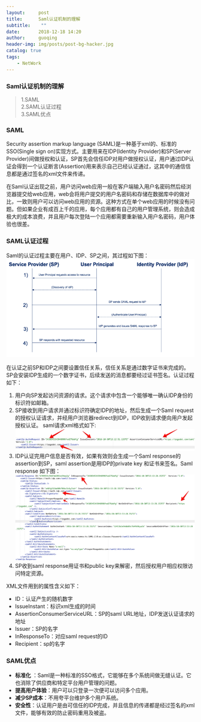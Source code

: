 ```yaml
---
layout:     post
title:      Saml认证机制的理解
subtitle:    ""
date:       2018-12-18 14:20
author:     guoqing
header-img: img/posts/post-bg-hacker.jpg
catalog: true
tags:
    - NetWork
---
```


### Saml认证机制的理解
> 1.SAML  
> 2.SAML认证过程  
> 3.SAML优点

### SAML
Security assertion markup language (SAML)是一种基于xml的、标准的SSO(Single sign on)实现方式。主要用来在IDP(Identity Provider)和SP(Server Provider)间做授权和认证，SP首先会信任IDP对用户做授权认证，用户通过IDP认证会得到一个认证断言(Assertion)用来表示自己已经认证通过，这其中的通信信息都是通过签名的xml文件来传递。

在Saml认证出现之前，用户访问web应用一般在客户端输入用户名密码然后经浏览器提交给web应用，web会将用户提交的用户名密码和存储在数据库中的做对比，一致则用户可以访问web应用的资源。这种方式在单个web应用的时候没有问题。但如果企业有成百上千的应用，每个应用都有自己的用户管理系统，则会造成极大的成本浪费，并且用户每次登陆一个应用都需要重新输入用户名密码，用户体验也很差。

### SAML认证过程
Saml的认证过程主要在用户、IDP、SP之间，其过程如下图：
![saml-diagram](/img/posts/saml-diagram.png)  

在认证之前SP和IDP之间要设置信任关系，信任关系是通过数字证书来完成的。SP会安装IDP生成的一个数字证书，后续发送的消息都要经过证书签名。认证过程如下：
1. 用户向SP发起访问资源的请求。这个请求中包含一个能够唯一确认IDP身份的标识符如邮箱。
2. SP接收到用户请求并通过标识符确定IDP的地址，然后生成一个Saml request的授权认证请求，并经用户浏览器redirect到IDP，IDP收到请求便向用户发起授权认证。
saml请求xml格式如下:
![samlreq](/img/posts/samlrequestzg.png)
3. IDP认证完用户信息是否有效，如果有效则会生成一个Saml response的assertion到SP，saml assertion是用IDP的private key 和证书来签名。Saml response 如下图：
![smalresponse](/img/posts/SAMLResponse.png)
4. SP收到saml response用证书和public key来解密，然后授权用户相应权限访问特定资源。

XML文件用到的属性含义如下：
- ID：认证产生的随机数字
- IssueInstant：标识xml生成的时间
- AssertionConsumerServiceURL：SP的saml URL地址，IDP发送认证请求的地址
- Issuer：SP的名字
- InResponseTo：对应saml request的ID
- Recipient：sp的名字

### SAML优点  

- **标准化** ：Saml是一种标准的SSO格式，它能够在多个系统间做无缝认证。它也消除了供应商和特定平台用户管理的问题。
- **提高用户体验**：用户可以只登录一次便可以访问多个应用。
- **减少SP成本**：不用夸平台维护多个用户系统。
- **安全性**：认证用户是由可信任的IDP完成，并且信息的传递都是经过签名的xml文件，能够有效的防止密码重用及被盗。
